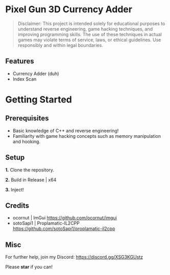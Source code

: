 # Pixel Gun 3D Currency Adder

> Disclaimer:
> This project is intended solely for educational purposes to understand reverse engineering, game hacking techniques, and improving programming skills. The use of these techniques in actual games may violate terms of service, laws, or ethical guidelines. Use responsibly and within legal boundaries.

## Features
- Currency Adder (duh)
- Index Scan

# Getting Started
## Prerequisites
- Basic knowledge of C++ and reverse engineering!
- Familiarity with game hacking concepts such as memory manipulation and hooking.

## Setup
**1.** Clone the repository.

**2.** Build in Release | x64

**3.** Inject!

## Credits
- ocornut | ImGui https://github.com/ocornut/imgui
- sotoSapi1 | Proplamatic-IL2CPP https://github.com/sotoSapi1/proplamatic-il2cpp

## Misc
For further help, join my Discord: https://discord.gg/XSG3KGUstz

Please **star** if you can!

